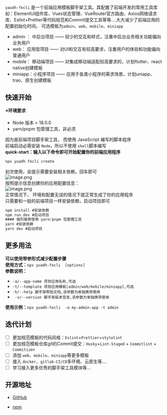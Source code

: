 `yaudh-fecli` 是一个前端应用模板脚手架工具。其配置了前端开发的常用工具库如：ElementUI组件库、Vuex状态管理、VueRouter官方路由、Axios网络请求库、Eslint+Prettier等代码规范和Commit提交工具等等....大大减少了前端应用的配置初始化时间。 可选模板为`admin`、`web`、`mobile`、`miniapp`

- admin ： 中后台项目 —— 较少的交互和样式，注重中后台业务相关功能偏向业务用户
- web： 应用型项目 —— 对UI和交互有较高要求，注重用户的体验和功能偏向普通用户
- mobile： 移动端项目 ——  对集成移动端适配较高要求的，计划flutter、react native创建模板
- miniapp：小程序项目 ——  应用于各类小程序的需求场景，计划uniapp、trao、原生创建模板
  <a name="rsSqX"></a>

## 快速开始

**⭐环境要求**

- Node 版本 > 18.0.0 
- yarn/pnpm 包管理工具，非必须

因为是前端项目脚手架工具， 而使用 JavaScript 编写的脚本程序<br />前端启动必需安装 `Node`，所以不使用 `shell`脚本编写<br />**quick-start：输入以下命令即可开始配置你的前端应用程序**

```javascript
npx yuadh-fecli create
```

初次使用，会提示需要安装相关依赖。回车即可<br />![image.png](https://cdn.nlark.com/yuque/0/2023/png/33553715/1701072102679-33d2d9ab-ab70-45a4-b8ef-f53fc1bc33de.png#averageHue=%23171717&clientId=ueb087cc8-d789-4&from=paste&height=60&id=u2590ffdf&originHeight=60&originWidth=365&originalType=binary&ratio=1&rotation=0&showTitle=false&size=1365&status=done&style=none&taskId=u4ee7d869-f7dd-462b-bbaa-86ba838d887&title=&width=365)<br />按照提示信息创建你的应用配置信息：<br />![image.png](https://cdn.nlark.com/yuque/0/2023/png/33553715/1701072172179-f0a454a0-13de-422f-aa21-f35601c66ff3.png#averageHue=%23202020&clientId=ueb087cc8-d789-4&from=paste&height=105&id=u9f199f4a&originHeight=105&originWidth=351&originalType=binary&ratio=1&rotation=0&showTitle=false&size=4819&status=done&style=none&taskId=u6adbe2c0-afd4-441a-b13a-5766756eaea&title=&width=351)<br />正常情况下， 环境和配置无误的情况下就正常生成了你的应用程序<br />只需要和一般的前端项目一样安装依赖，启动项目即可

```javascript
npm install #安装依赖
npm run dev #启动项目
#### 强烈推荐使用 yarn/pnpm 包管理工具
yarn #安装依赖    
yarn dev #启动项目
```


<a name="VNGWt"></a>

## 更多用法

**可以使用带参形式减少配置步骤**<br />**使用方式：**`npx yuadh-fecli  [options] `<br />**参数说明：**

- `-a/--app-name 项目应用名称,可选`
- `-t/--template 项目应用模板[admin/web/mobile/miniapp],可选`
- `-h/--help 脚手架帮助文档,该参数为单独携带使用`
- ` -v/--version 脚手架版本信息,该参数为单独携带使用`

**使用示例：**`npx yuadh-fecli  -a my-admin-app -t admin `


<a name="a2yPk"></a>

## 迭代计划

- [ ] 更加规范模板的代码风格：`Eslint`+`Prettier`+`stylelint`
- [ ] 更加规范模板仓库git的Commit提交：`Husky`+`Lint-Staged` + `Commitlint` + `Commitizen`
- [ ] 添加 `web`、`mobile`、`miniapp`等更多模板
- [ ] 接入 `docker`、`gitlab-CI/CD`多环境、云原生等....
- [ ] 学习接入更多优秀的脚手架工具模块等...
  <a name="zMfhl"></a>

## 开源地址
- [GitHub](https://github.com/yuadh/yuadh-fecli)

- [npm](https://www.npmjs.com/package/yuadh-fecli)

